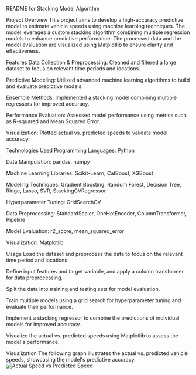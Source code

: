 README for Stacking Model Algorithm

Project Overview
This project aims to develop a high-accuracy predictive model to estimate vehicle speeds using machine learning techniques. The model leverages a custom stacking algorithm combining multiple regression models to enhance predictive performance. The processed data and the model evaluation are visualized using Matplotlib to ensure clarity and effectiveness.

Features
Data Collection & Preprocessing: Cleaned and filtered a large dataset to focus on relevant time periods and locations.

Predictive Modeling: Utilized advanced machine learning algorithms to build and evaluate predictive models.

Ensemble Methods: Implemented a stacking model combining multiple regressors for improved accuracy.

Performance Evaluation: Assessed model performance using metrics such as R-squared and Mean Squared Error.

Visualization: Plotted actual vs. predicted speeds to validate model accuracy.

Technologies Used
Programming Languages: Python

Data Manipulation: pandas, numpy

Machine Learning Libraries: Scikit-Learn, CatBoost, XGBoost

Modeling Techniques: Gradient Boosting, Random Forest, Decision Tree, Ridge, Lasso, SVR, StackingCVRegressor

Hyperparameter Tuning: GridSearchCV

Data Preprocessing: StandardScaler, OneHotEncoder, ColumnTransformer, Pipeline

Model Evaluation: r2_score, mean_squared_error

Visualization: Matplotlib

Usage
Load the dataset and preprocess the data to focus on the relevant time period and locations.

Define input features and target variable, and apply a column transformer for data preprocessing.

Split the data into training and testing sets for model evaluation.

Train multiple models using a grid search for hyperparameter tuning and evaluate their performance.

Implement a stacking regressor to combine the predictions of individual models for improved accuracy.

Visualize the actual vs. predicted speeds using Matplotlib to assess the model's performance.

Visualization
The following graph illustrates the actual vs. predicted vehicle speeds, showcasing the model's predictive accuracy.
![Actual Speed vs Predicted Speed](./images/Improved_Speed_Prediction.png)